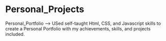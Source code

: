 # Personal_Projects

Personal_Portfolio --> USed self-taught Html, CSS, and Javascript skills to create a Personal Portfolio with my achievements, skills, and projects included.
